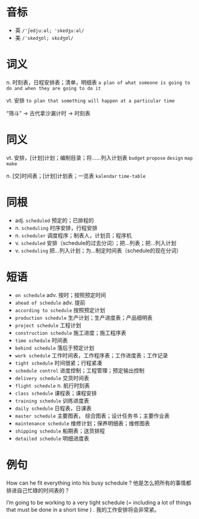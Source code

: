 # 音标

- 英 `/'ʃedjuːəl; 'skedʒuːəl/`
- 美 `/ˈskedʒʊl; skɛdʒʊl/`

# 词义

n. 时刻表，日程安排表；清单，明细表
`a plan of what someone is going to do and when they are going to do it`

vt. 安排
`to plan that something will happen at a particular time`



“筛斗” → 古代拿沙漏计时 → 时刻表

# 同义

vt. 安排，[计划]计划；编制目录；将……列入计划表
`budget` `propose` `design` `map` `make`

n. [交]时间表；[计划]计划表；一览表
`kalendar` `time-table`

# 同根

- adj. `scheduled` 预定的；已排程的
- n. `scheduling` 时序安排，行程安排
- n. `scheduler` 调度程序；制表人，计划员；程序机
- v. `scheduled` 安排（schedule的过去分词）；把…列表；把…列入计划
- v. `scheduling` 把…列入计划；为…制定时间表（schedule的现在分词）

# 短语

- `on schedule` adv. 按时；按照预定时间
- `ahead of schedule` adv. 提前
- `according to schedule` 按照预定计划
- `production schedule` 生产计划；生产进度表；产品细明表
- `project schedule` 工程计划
- `construction schedule` 施工进度；施工程序表
- `time schedule` 时间表
- `behind schedule` 落后于预定计划
- `work schedule` 工作时间表，工作程序表；工作进度表；工作记录
- `tight schedule` 时间很紧；行程紧凑
- `schedule control` 进度控制；工程管理；预定输出控制
- `delivery schedule` 交货时间表
- `flight schedule` n. 航行时刻表
- `class schedule` 课程表；课程安排
- `training schedule` 训练进度表
- `daily schedule` 日程表，日课表
- `master schedule` 主要图表， 综合图表；设计任务书；主要作业表
- `maintenance schedule` 维修计划；保养明细表；维修图表
- `shipping schedule` 船期表；送货排程
- `detailed schedule` 明细进度表

# 例句

How can he fit everything into his busy schedule ?
他是怎么把所有的事情都排进自己忙碌的时间表的？

I’m going to be working to a very tight schedule (= including a lot of things that must be done in a short time ) .
我的工作安排将会非常紧。



